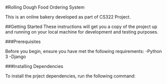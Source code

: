 #Rolling Dough Food Ordering System

This is an online bakery developed as part of CS322 Project.

##Getting Started
These instructions will get you a copy of the project up and running on your local machine for development and testing purposes.

###Prerequisites

Before you begin, ensure you have met the following requirements:
-Python 3
-Django

###Installing Dependencies

To install the prject dependencies, run the following command:

